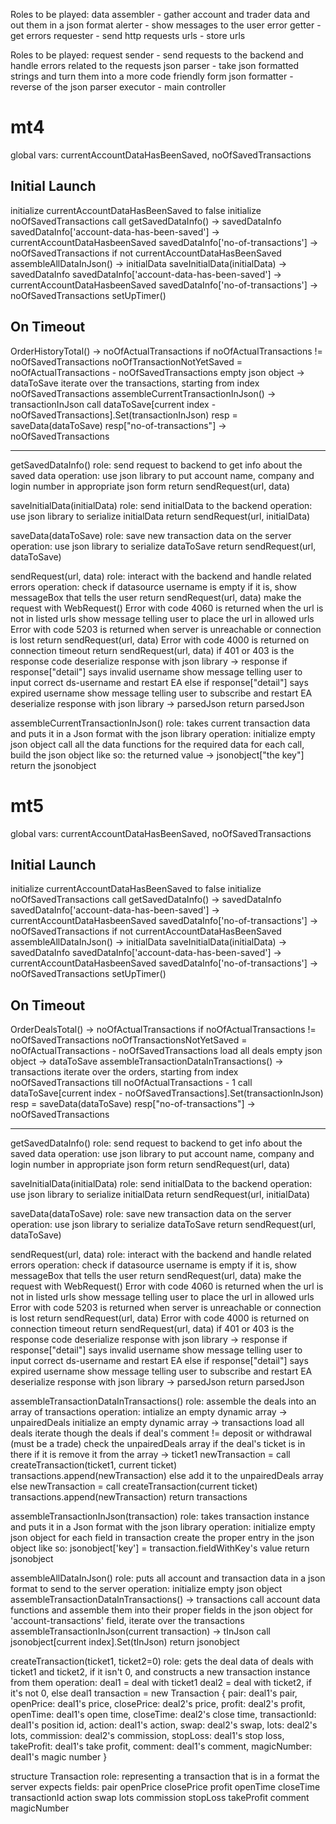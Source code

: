 Roles to be played:
    data assembler - gather account and trader data and out them in a json format
    alerter - show messages to the user
    error getter - get errors
    requester - send http requests
    urls - store urls

Roles to be played: 
    request sender - send requests to the backend and handle errors related to the requests
    json parser - take json formatted strings and turn them into a more code friendly form
    json formatter - reverse of the json parser
    executor - main controller


# mt4
global vars: currentAccountDataHasBeenSaved, noOfSavedTransactions

Initial Launch
--------------
initialize currentAccountDataHasBeenSaved to false
initialize noOfSavedTransactions
call getSavedDataInfo() -> savedDataInfo
savedDataInfo['account-data-has-been-saved'] -> currentAccountDataHasbeenSaved
savedDataInfo['no-of-transactions'] -> noOfSavedTransactions
if not currentAccountDataHasBeenSaved
    assembleAllDataInJson() -> initialData
    saveInitialData(initialData) -> savedDataInfo
    savedDataInfo['account-data-has-been-saved'] -> currentAccountDataHasbeenSaved
    savedDataInfo['no-of-transactions'] -> noOfSavedTransactions
setUpTimer()

On Timeout
----------
OrderHistoryTotal() -> noOfActualTransactions
if noOfActualTransactions != noOfSavedTransactions
    noOfTransactionNotYetSaved = noOfActualTransactions - noOfSavedTransactions
    empty json object -> dataToSave
    iterate over the transactions, starting from index noOfSavedTransactions
        assembleCurrentTransactionInJson() -> transactionInJson
        call dataToSave[current index - noOfSavedTransactions].Set(transactionInJson)
    resp = saveData(dataToSave)
    resp["no-of-transactions"] -> noOfSavedTransactions
    
----------------------------------------------------------------

getSavedDataInfo()
    role: send request to backend to get info about the saved data
    operation:
        use json library to put account name, company and login number in appropriate json form
        return sendRequest(url, data)

saveInitialData(initialData)
    role: send initialData to the backend
    operation:
        use json library to serialize initialData
        return sendRequest(url, initialData)

saveData(dataToSave)
    role: save new transaction data on the server
    operation:
        use json library to serialize dataToSave
        return sendRequest(url, dataToSave)

sendRequest(url, data)
    role: interact with the backend and handle related errors
    operation:
        check if datasource username is empty
        if it is,
            show messageBox that tells the user
            return sendRequest(url, data)
        make the request with WebRequest()
        Error with code 4060 is returned when the url is not in listed urls
            show message telling user to place the url in allowed urls
        Error with code 5203 is returned when server is unreachable or connection is lost
            return sendRequest(url, data)
        Error with code 4000 is returned on connection timeout
            return sendRequest(url, data)
        if 401 or 403 is the response code
            deserialize response with json library -> response
            if response["detail"] says invalid username
                show message telling user to input correct ds-username and restart EA
            else if response["detail"] says expired username
                show message telling user to subscribe and restart EA
        deserialize response with json library -> parsedJson
        return parsedJson

assembleCurrentTransactionInJson()
    role: takes current transaction data and puts it in a Json format with the json library
    operation:
        initialize empty json object
        call all the data functions for the required data
        for each call, build the json object like so:
            the returned value -> jsonobject["the key"]
        return the jsonobject


# mt5
global vars: currentAccountDataHasBeenSaved, noOfSavedTransactions

Initial Launch
--------------
initialize currentAccountDataHasBeenSaved to false
initialize noOfSavedTransactions
call getSavedDataInfo() -> savedDataInfo
savedDataInfo['account-data-has-been-saved'] -> currentAccountDataHasbeenSaved
savedDataInfo['no-of-transactions'] -> noOfSavedTransactions
if not currentAccountDataHasBeenSaved
    assembleAllDataInJson() -> initialData
    saveInitialData(initialData) -> savedDataInfo
    savedDataInfo['account-data-has-been-saved'] -> currentAccountDataHasbeenSaved
    savedDataInfo['no-of-transactions'] -> noOfSavedTransactions
setUpTimer()

On Timeout
----------
OrderDealsTotal() -> noOfActualTransactions
if noOfActualTransactions != noOfSavedTransactions
    noOfTransactionsNotYetSaved = noOfActualTransactions - noOfSavedTransactions
    load all deals
    empty json object -> dataToSave
    assembleTransactionDataInTransactions() -> transactions
    iterate over the orders, starting from index noOfSavedTransactions till noOfActualTransactions - 1
        call dataToSave[current index - noOfSavedTransactions].Set(transactionInJson)
    resp = saveData(dataToSave)
    resp["no-of-transactions"] -> noOfSavedTransactions

----------------------------------------------------------------

getSavedDataInfo()
    role: send request to backend to get info about the saved data
    operation:
        use json library to put account name, company and login number in appropriate json form
        return sendRequest(url, data)

saveInitialData(initialData)
    role: send initialData to the backend
    operation:
        use json library to serialize initialData
        return sendRequest(url, initialData)

saveData(dataToSave)
    role: save new transaction data on the server
    operation:
        use json library to serialize dataToSave
        return sendRequest(url, dataToSave)

sendRequest(url, data)
    role: interact with the backend and handle related errors
    operation:
        check if datasource username is empty
        if it is,
            show messageBox that tells the user
            return sendRequest(url, data)
        make the request with WebRequest()
        Error with code 4060 is returned when the url is not in listed urls
            show message telling user to place the url in allowed urls
        Error with code 5203 is returned when server is unreachable or connection is lost
            return sendRequest(url, data)
        Error with code 4000 is returned on connection timeout
            return sendRequest(url, data)
        if 401 or 403 is the response code
            deserialize response with json library -> response
            if response["detail"] says invalid username
                show message telling user to input correct ds-username and restart EA
            else if response["detail"] says expired username
                show message telling user to subscribe and restart EA
        deserialize response with json library -> parsedJson
        return parsedJson

assembleTransactionDataInTransactions()
    role: assemble the deals into an array of transactions
    operation:
        intialize an empty dynamic array -> unpairedDeals
        initialize an empty dynamic array -> transactions
        load all deals
        iterate though the deals
            if deal's comment != deposit or withdrawal (must be a trade)
                check the unpairedDeals array if the deal's ticket is in there
                if it is
                    remove it from the array -> ticket1
                    newTransaction = call createTransaction(ticket1, current ticket)
                    transactions.append(newTransaction)
                else
                    add it to the unpairedDeals array
            else
                newTransaction = call createTransaction(current ticket)
                transactions.append(newTransaction)
        return transactions

assembleTransactionInJson(transaction)
    role: takes transaction instance and puts it in a Json format with the json library
    operation:
        initialize empty json object
        for each field in transaction
            create the proper entry in the json object like so:
                jsonobject['key'] = transaction.fieldWithKey's value
        return jsonobject

assembleAllDataInJson()
    role: puts all account and transaction data in a json format to send to the server
    operation:
        initialize empty json object
        assembleTransactionDataInTransactions() -> transactions
        call account data functions and assemble them into their proper fields in the json object
        for 'account-transactions' field, iterate over the transactions
            assembleTransactionInJson(current transaction) -> tInJson
            call jsonobject[current index].Set(tInJson)
        return jsonobject

createTransaction(ticket1, ticket2=0)
    role: gets the deal data of deals with ticket1 and ticket2, if it isn't 0, and 
        constructs a new transaction instance from them
    operation:
        deal1 = deal with ticket1
        deal2 = deal with ticket2, if it's not 0, else deal1
        transaction = new Transaction {
            pair: deal1's pair,
            openPrice: deal1's price,
            closePrice: deal2's price,
            profit: deal2's profit,
            openTime: deal1's open time,
            closeTime: deal2's close time,
            transactionId: deal1's position id,
            action: deal1's action,
            swap: deal2's swap,
            lots: deal2's lots,
            commission: deal2's commission,
            stopLoss: deal1's stop loss,
            takeProfit: deal1's take profit,
            comment: deal1's comment,
            magicNumber: deal1's magic number
        }

structure Transaction
    role: representing a transaction that is in a format the server expects
    fields:
        pair
        openPrice
        closePrice
        profit
        openTime
        closeTime
        transactionId
        action
        swap
        lots
        commission
        stopLoss
        takeProfit
        comment
        magicNumber
